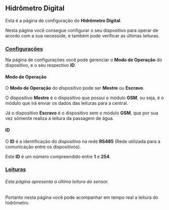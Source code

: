 ## Hidrômetro Digital

Esta é a página de configuração do **Hidrômetro Digital**.

Nesta página você consegue configurar o seu dispositivo para operar de acordo com a sua necesside,
e também pode verificar as últimas leituras.


### [Configurações]

Na página de configurações você pode gerenciar o **Modo de Operação** do dispositivo, e o seu respectivo **ID**.

#### Modo de Operação

O **Modo de Operação** do dispositivo pode ser **Mestre** ou **Escravo**.

O dispositivo **Mestre** é o dispositivo que possui o módulo **GSM**, ou seja, é o módulo que irá enviar os dados das leituras para a central.

Já o dispositivo **Escravo** é o dispositivo sem o módulo **GSM**, que por sua vez sómente realiza a leitura da passagem de água.

#### ID

O **ID** é a identificação do dispositivo na rede **RS485** (Rede utilizada para a comunicação entre os dispositivos).

Este **ID** é um número compreendido entre **1** e **254**.

### [Leituras]

###### Esta página apresenta a última leitura do sensor.

Portanto nesta página você pode acompanhar em tempo real a leitura do hidrômetro.

[Configurações]: /settings.html
[Leituras]: /readings.html
